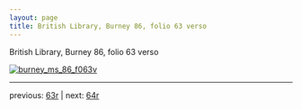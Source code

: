 ```yaml
---
layout: page
title: British Library, Burney 86, folio 63 verso
---
```


British Library, Burney 86, folio 63 verso

[![burney_ms_86_f063v](http://www.homermultitext.org/iipsrv?IIIF=/project/homer/pyramidal/deepzoom/bl/burney86imgs/v1/burney_ms_86_f063v.tif/full/800,/0/default.jpg)](http://www.homermultitext.org/ict2/?urn=urn:cite2:bl:burney86imgs.v1:burney_ms_86_f063v) 

---

previous:  [63r](../63r/) | next: [64r](../64r/)